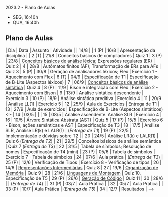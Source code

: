 2023.2 - Plano de Aulas

- SEG, 16:40h
- QUA, 16:40h

## Plano de Aulas

| Dia | Data | Assunto | Atividade 
|       | 14/8 | 
| 1 (P) | 16/8 | Apresentação da disciplina |
| 2 (T) | 21/8 | Conceitos básicos de compiladores | Quiz 1
| 3 (P) | 23/8 | [Conceitos básicos de análise léxica](https://www3.nd.edu/~dthain/compilerbook/chapter3.pdf); Expressões regulares (ER) | Quiz 2
| 4   | 28/8 | Autômatos finitos (AF); Transformação de ERs para AFs | Quiz 3
| 5 (P) | 30/8 | Geração de analisadores léxicos; Flex | Exercício 1 - Aquecimento com Flex
| 6 (T) | 04/9 | Especificação de T1 | Especificação de B-Lite (Aspectos léxicos)
| 7   | 06/9 | [Conceitos básicos de análise sintática](https://www3.nd.edu/~dthain/compilerbook/chapter4.pdf) | Quiz 4
| 8 (P) | 11/9 | Bison e integração com Flex | Exercício 2 - Aquecimento com Bison
| 9   | 13/9 | Análise sintática descendente | Exercício 3
| 10 (P) | 18/9 | Análise sintática preditiva | Exercício 4
| 11  | 20/9 | Análise LL(1) | Exercício 5
| 12  | 25/9 | Aula de Exercícios | Entrega de T1
| 13  | 27/9 | Aula de exercícios | Especificação de B-Lite (Aspectos sintáticos)
<!-
| 14  | 03/5 |  |
| 15  | 08/5 | Análise ascendente. Análise SLR | Exercício 4
| 16  | 10/5 | [Árvore Sintática Abstrata (AST)](https://www3.nd.edu/~dthain/compilerbook/chapter6.pdf) | Quiz 5
| 17 (P) | 15/5 | Exercício 6 - Bison, ações semânticas e AST | Especificação de T3
| 18  | 17/5 | Análise SLR, Análise LR(k) e LALR(1) | (*Entrega de T1*)
| 19 (P) | 22/5 | Implementação e dúvidas sobre T2 |
| 20  | 24/5 | Análise LR(k) e LALR(1) | Quiz 6 (*Entrega de T2*)
| 21  | 29/5 | Conceitos básicos de análise semântica | Quiz 7 (*Entrega de T3*)
| 22  | 31/5 | Tabela de símbolos; Resolução de nomes | Especificação de T4 (mini)
| 23 (P) | 05/6 | Tabela de símbolos | Exercício 7 - Tabela de símbolos
| 24  | 07/6 | Aula prática | (*Entrega de T3*)
| 25 (P) | 12/6 | Verificação de Tipos | Exercício 8 - Verificação de tipos
| 26  | 14/6 | [Representações Intermediárias](https://www3.nd.edu/~dthain/compilerbook/chapter8.pdf) | Quiz 8 
| 27  | 19/6 | [Organização de Memória](https://www3.nd.edu/~dthain/compilerbook/chapter9.pdf) | Quiz 9
| 28  | 21/6 | [Linguagens de Montagem](https://www3.nd.edu/~dthain/compilerbook/chapter10.pdf) | Quiz 10, Especificação de T5
| 29 (P) | 26/6 | [Geração de Código](https://www3.nd.edu/~dthain/compilerbook/chapter11.pdf) | Quiz 11
| 30  | 28/6 |  | (*Entrega de T4*) |
| 31 (P) | 03/7 | Aula Prática |
| 32  | 05/7 | Aula Prática | 
| 33 (P) | 10/7 | Aula Prática | (*Entrega de T5*)
| 34  | 12/7 | Resultados |
-->

